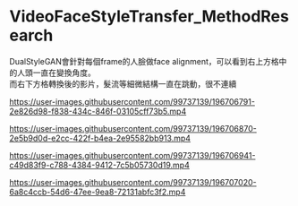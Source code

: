 # VideoFaceStyleTransfer_MethodResearch




DualStyleGAN會針對每個frame的人臉做face alignment，可以看到右上方格中的人頭一直在變換角度。<br>
而右下方格轉換後的影片，髮流等細微結構一直在跳動，很不連續<br>

https://user-images.githubusercontent.com/99737139/196706791-2e826d98-f838-434c-846f-03105cff73b5.mp4

https://user-images.githubusercontent.com/99737139/196706870-2e5b9d0d-e2cc-422f-b4ea-2e95582bb913.mp4







https://user-images.githubusercontent.com/99737139/196706941-c49d83f9-c788-4384-9412-7c5b05730d19.mp4

https://user-images.githubusercontent.com/99737139/196707020-6a8c4ccb-54d6-47ee-9ea8-72131abfc3f2.mp4

